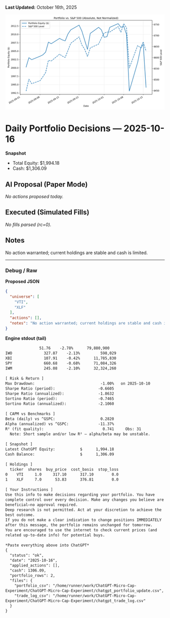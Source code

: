 **Last Updated:** October 16th, 2025

![Latest Performance Results](Results.png)

# Daily Portfolio Decisions — 2025-10-16

**Snapshot**
- Total Equity: $1,994.18
- Cash: $1,306.09

## AI Proposal (Paper Mode)
_No actions proposed today._

## Executed (Simulated Fills)
_No fills parsed (rc=0)._

## Notes
No action warranted; current holdings are stable and cash is limited.

---
### Debug / Raw
**Proposed JSON**
```json
{
  "universe": [
    "VTI",
    "XLF"
  ],
  "actions": [],
  "notes": "No action warranted; current holdings are stable and cash is limited."
}
```

**Engine stdout (tail)**
```
               51.76    -2.78%      79,880,900
IWO              327.87    -2.13%         598,029
XBI              107.91    -0.42%      11,785,830
SPY              660.68    -0.68%      71,084,326
IWM              245.08    -2.10%      32,324,260

[ Risk & Return ]
Max Drawdown:                             -1.00%   on 2025-10-10
Sharpe Ratio (period):                   -0.6605
Sharpe Ratio (annualized):               -1.8632
Sortino Ratio (period):                  -0.7465
Sortino Ratio (annualized):              -2.1060

[ CAPM vs Benchmarks ]
Beta (daily) vs ^GSPC:                    0.2820
Alpha (annualized) vs ^GSPC:             -11.37%
R² (fit quality):                          0.741     Obs: 31
  Note: Short sample and/or low R² — alpha/beta may be unstable.

[ Snapshot ]
Latest ChatGPT Equity:           $      1,994.18
Cash Balance:                    $      1,306.09

[ Holdings ]
  ticker  shares  buy_price  cost_basis  stop_loss
0    VTI     1.0     317.10      317.10        0.0
1    XLF     7.0      53.83      376.81        0.0

[ Your Instructions ]
Use this info to make decisions regarding your portfolio. You have complete control over every decision. Make any changes you believe are beneficial—no approval required.
Deep research is not permitted. Act at your discretion to achieve the best outcome.
If you do not make a clear indication to change positions IMMEDIATELY after this message, the portfolio remains unchanged for tomorrow.
You are encouraged to use the internet to check current prices (and related up-to-date info) for potential buys.

*Paste everything above into ChatGPT*
{
  "status": "ok",
  "date": "2025-10-16",
  "applied_actions": [],
  "cash": 1306.09,
  "portfolio_rows": 2,
  "files": {
    "portfolio_csv": "/home/runner/work/ChatGPT-Micro-Cap-Experiment/ChatGPT-Micro-Cap-Experiment/chatgpt_portfolio_update.csv",
    "trade_log_csv": "/home/runner/work/ChatGPT-Micro-Cap-Experiment/ChatGPT-Micro-Cap-Experiment/chatgpt_trade_log.csv"
  }
}

```